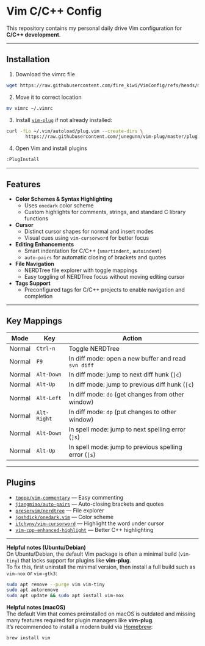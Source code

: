 # Vim C/C++ Config

This repository contains my personal daily drive Vim configuration for **C/C++ development**.


---
## Installation

1. Download the vimrc file

```bash
wget https://raw.githubusercontent.com/fire_kiwi/VimConfig/refs/heads/main/vimrc
```

2. Move it to correct location

```bash
mv vimrc ~/.vimrc
```

3. Install [`vim-plug`](https://github.com/junegunn/vim-plug) if not already installed:

```bash
curl -fLo ~/.vim/autoload/plug.vim --create-dirs \
       https://raw.githubusercontent.com/junegunn/vim-plug/master/plug.vim
```

4. Open Vim and install plugins

```bash
:PlugInstall
```
---


## Features

- **Color Schemes & Syntax Highlighting**
  - Uses `onedark` color scheme
  - Custom highlights for comments, strings, and standard C library functions
- **Cursor**
  - Distinct cursor shapes for normal and insert modes
  - Visual cues using `vim-cursorword` for better focus
- **Editing Enhancements**
  - Smart indentation for C/C++ (`smartindent`, `autoindent`)
  - `auto-pairs` for automatic closing of brackets and quotes
- **File Navigation**
  - NERDTree file explorer with toggle mappings
  - Easy toggling of NERDTree focus without moving editing cursor
- **Tags Support**
  - Preconfigured tags for C/C++ projects to enable navigation and completion

---

## Key Mappings

| Mode   | Key        | Action |
|--------|-----------|--------|
| Normal | `Ctrl-n`   | Toggle NERDTree |
| Normal | `F9`       | In diff mode: open a new buffer and read `svn diff` |
| Normal | `Alt-Down` | In diff mode: jump to next diff hunk (`]c`) |
| Normal | `Alt-Up`   | In diff mode: jump to previous diff hunk (`[c`) |
| Normal | `Alt-Left` | In diff mode: `do` (get changes from other window) |
| Normal | `Alt-Right`| In diff mode: `dp` (put changes to other window) |
| Normal | `Alt-Down` | In spell mode: jump to next spelling error (`]s`) |
| Normal | `Alt-Up`   | In spell mode: jump to previous spelling error (`[s`) |

---

## Plugins

- [`tpope/vim-commentary`](https://github.com/tpope/vim-commentary) — Easy commenting
- [`jiangmiao/auto-pairs`](https://github.com/jiangmiao/auto-pairs) — Auto-closing brackets and quotes
- [`preservim/nerdtree`](https://github.com/preservim/nerdtree) — File explorer
- [`joshdick/onedark.vim`](https://github.com/joshdick/onedark.vim) — Color scheme
- [`itchyny/vim-cursorword`](https://github.com/itchyny/vim-cursorword) — Highlight the word under cursor
- [`vim-cpp-enhanced-highlight`](https://github.com/octol/vim-cpp-enhanced-highlight) — Better C++ highlighting

---

**Helpful notes (Ubuntu/Debian)**  
On Ubuntu/Debian, the default Vim package is often a minimal build (`vim-tiny`) that lacks support for plugins like **vim-plug**.  
To fix this, first uninstall the minimal version, then install a full build such as `vim-nox` or `vim-gtk3`:

```bash
sudo apt remove --purge vim vim-tiny
sudo apt autoremove
sudo apt update && sudo apt install vim-nox
```

**Helpful notes (macOS)**  
The default Vim that comes preinstalled on macOS is outdated and missing many features required for plugin managers like **vim-plug**.  
It’s recommended to install a modern build via [Homebrew](https://brew.sh/):

```bash
brew install vim
```

